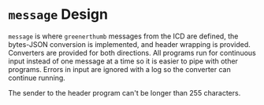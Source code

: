 # `message` Design

`message` is where `greenerthumb` messages from the ICD are defined, the
bytes-JSON conversion is implemented, and header wrapping is provided.
Converters are provided for both directions. All programs run for continuous
input instead of one message at a time so it is easier to pipe with other
programs. Errors in input are ignored with a log so the converter can continue
running.

The sender to the header program can't be longer than 255 characters.
